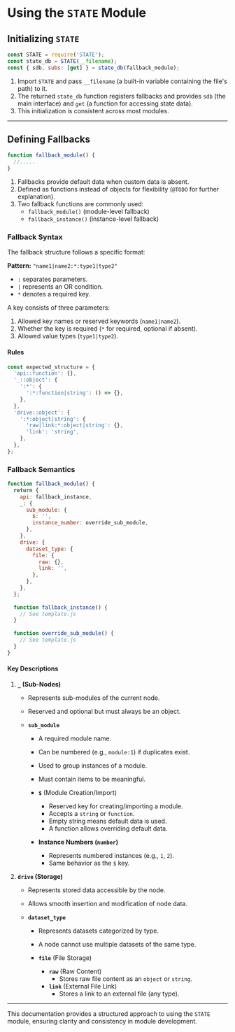 # Using the `STATE` Module

## Initializing `STATE`
```js
const STATE = require('STATE');
const state_db = STATE(__filename);
const { sdb, subs: [get] } = state_db(fallback_module);
```
1. Import `STATE` and pass `__filename` (a built-in variable containing the file's path) to it.
2. The returned `state_db` function registers fallbacks and provides `sdb` (the main interface) and `get` (a function for accessing state data).
3. This initialization is consistent across most modules.

---
## Defining Fallbacks
```js
function fallback_module() {
  //.....
}
```
1. Fallbacks provide default data when custom data is absent.
2. Defined as functions instead of objects for flexibility (`@TODO` for further explanation).
3. Two fallback functions are commonly used:
   - `fallback_module()` (module-level fallback)
   - `fallback_instance()` (instance-level fallback)

### Fallback Syntax
The fallback structure follows a specific format:

**Pattern:**
`"name1|name2:*:type1|type2"`
- `:` separates parameters.
- `|` represents an OR condition.
- `*` denotes a required key.

A key consists of three parameters:
1. Allowed key names or reserved keywords (`name1|name2`).
2. Whether the key is required (`*` for required, optional if absent).
3. Allowed value types (`type1|type2`).

#### Rules
```js   
const expected_structure = {
  'api::function': {},
  '_::object': {
    ':*': {
      ':*:function|string': () => {},
    },
  },
  'drive::object': {
    ':*:object|string': {
      'raw|link:*:object|string': {},
      'link': 'string',
    },
  },
};
```

### Fallback Semantics
```js
function fallback_module() {
  return {
    api: fallback_instance,
    _: {
      sub_module: {
        $: '',
        instance_number: override_sub_module,
      },
    },
    drive: {
      dataset_type: {
        file: {
          raw: {},
          link: '',
        },
      },
    },
  };
  
  function fallback_instance() {
    // See template.js
  }
  
  function override_sub_module() {
    // See template.js
  }
}
```

#### Key Descriptions
1. **`_` (Sub-Nodes)**  
   - Represents sub-modules of the current node.
   - Reserved and optional but must always be an object.

   - **`sub_module`**  
     - A required module name.
     - Can be numbered (e.g., `module:1`) if duplicates exist.
     - Used to group instances of a module.
     - Must contain items to be meaningful.

     - **`$`** (Module Creation/Import)
       - Reserved key for creating/importing a module.
       - Accepts a `string` or `function`.
       - Empty string means default data is used.
       - A function allows overriding default data.

     - **Instance Numbers (`number`)**
       - Represents numbered instances (e.g., `1`, `2`).
       - Same behavior as the `$` key.

2. **`drive` (Storage)**
   - Represents stored data accessible by the node.
   - Allows smooth insertion and modification of node data.

   - **`dataset_type`**
     - Represents datasets categorized by type.
     - A node cannot use multiple datasets of the same type.

     - **`file`** (File Storage)
       - **`raw`** (Raw Content)
         - Stores raw file content as an `object` or `string`.
       - **`link`** (External File Link)
         - Stores a link to an external file (any type).

---
This documentation provides a structured approach to using the `STATE` module, ensuring clarity and consistency in module development.

